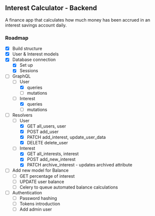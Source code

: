 ## Interest Calculator - Backend

A finance app that calculates how much money has been accrued in an interest savings account daily.

### Roadmap
- [x] Build structure
- [x] User & Interest models
- [x] Database connection
    - [x] Set up 
    - [x] Sessions
- [ ] GraphQL
    - [ ] User 
        - [x] queries
        - [ ] mutations
    - [ ] Interest 
        - [x] queries 
        - [ ] mutations
- [ ] Resolvers
    - [ ] User 
        - [x] GET all_users, user
        - [x] POST add_user
        - [x] PATCH add_interest, update_user_data
        - [x] DELETE delete_user
    - [ ] Interest 
        - [x] GET all_interests, interest
        - [x] POST add_new_interest
        - [x] PATCH archive_interest - updates archived attribute 
- [ ]  Add new model for Balance 
    - [ ] GET percentage of interest 
    - [ ] UPDATE user balance
    - [ ] Celery to queue automated balance calculations
- [ ] Authentication
    - [ ] Password hashing
    - [ ] Tokens introduction
    - [ ] Add admin user